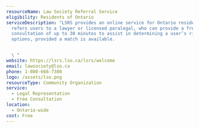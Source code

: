 ```yaml
---
resourceName: Law Society Referral Service
eligibility: Residents of Ontario
serviceDescription: "LSRS provides an online service for Ontario residents that
  refers users to a lawyer or licensed paralegal, who can provide a free
  consultation of up to 30 minutes to assist in determining a user’s rights and
  options, provided a match is available.


  \ "
website: https://lsrs.lso.ca/lsrs/welcome
email: lawsociety@lso.ca
phone: 1-800-668-7380
logo: /assets/lso.png
resourceType: Community Organization
service:
  - Legal Representation
  - Free Consultation
location:
  - Ontario-wide
cost: Free
---
```

